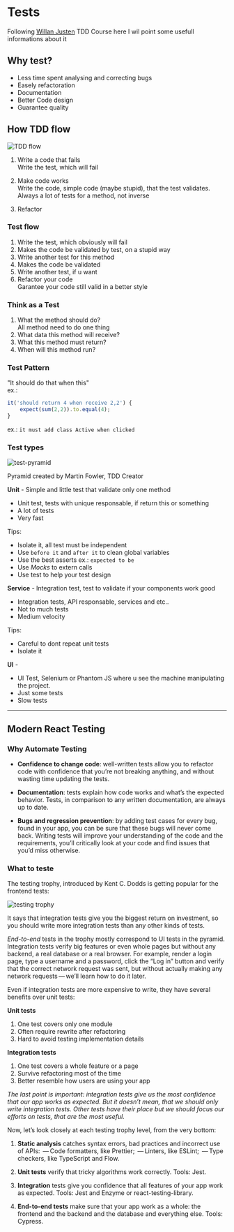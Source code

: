 # Tests
Following [Willan Justen](https://willianjusten.com.br/) TDD Course here I wil point some usefull informations about it

## Why test?
- Less time spent analysing and correcting bugs
- Easely refactoration
- Documentation
- Better Code design 
- Guarantee quality

## How TDD flow
![TDD flow](https://image.prntscr.com/image/IGyO3DfnRJOV-YtkWYdpXQ.png)

1) Write a code that fails <br>
Write the test, which will fail

2) Make code works <br>
Write the code, simple code (maybe stupid), that the test validates.
 Always a lot of tests for a method, not inverse

3) Refactor

### Test flow
1. Write the test, which obviously will fail
2. Makes the code be validated by test, on a stupid way
3. Write another test for this method
4. Makes the code be validated
5. Write another test, if u want
6. Refactor your code <br>
Garantee your code still valid in a better style

### Think as a Test
1. What the method should do? <br>
All method need to do one thing
2. What data this method will receive?
3. What this method must return?
4. When will this method run?

### Test Pattern
"It should do that when this" <br>
ex.: 
```javascript
it('should return 4 when receive 2,2') {
    expect(sum(2,2)).to.equal(4);
}
```

ex.: `it must add class Active when clicked`

### Test types
![test-pyramid](https://martinfowler.com/bliki/images/testPyramid/test-pyramid.png)

Pyramid created by Martin Fowler, TDD Creator

**Unit** - Simple and little test that validate only one method

- Unit test, tests with unique responsable, if return this or something
- A lot of tests
- Very fast

Tips:
- Isolate it, all test must be independent
- Use `before it` and `after it` to clean global variables
- Use the best asserts ex.: `expected to be`
- Use _Mocks_ to extern calls
- Use test to help your test design

**Service** - Integration test, test to validate if your components work good 

- Integration tests, API responsable, services and etc..
- Not to much tests
- Medium velocity

Tips:
- Careful to dont repeat unit tests
- Isolate it

**UI** - 

- UI Test, Selenium or Phantom JS where u see the machine manipulating the project. 
- Just some tests
- Slow tests

--- 

## Modern React Testing

### Why Automate Testing
- **Confidence to change code**: well-written tests allow you to refactor code with confidence that you’re not breaking anything, and without wasting time updating the tests.

- **Documentation**: tests explain how code works and what’s the expected behavior. Tests, in comparison to any written documentation, are always up to date.

- **Bugs and regression prevention**: by adding test cases for every bug, found in your app, you can be sure that these bugs will never come back. Writing tests will improve your understanding of the code and the requirements, you’ll critically look at your code and find issues that you’d miss otherwise.

### What to teste

The testing trophy, introduced by Kent C. Dodds is getting popular for the frontend tests:

![testing trophy](https://d33wubrfki0l68.cloudfront.net/c4344c0b515b9dd841e4cbaab8aae1f7d422cc67/87f14/images/testing-trophy.svg)

It says that integration tests give you the biggest return on investment, so you should write more integration tests than any other kinds of tests.

*End-to-end* tests in the trophy mostly correspond to UI tests in the pyramid. Integration tests verify big features or even whole pages but without any backend, a real database or a real browser. For example, render a login page, type a username and a password, click the “Log in” button and verify that the correct network request was sent, but without actually making any network requests — we’ll learn how to do it later.

Even if integration tests are more expensive to write, they have several benefits over unit tests:

**Unit tests**

1. One test covers only one module
2. Often require rewrite after refactoring
2. Hard to avoid testing implementation details

**Integration tests**

1. One test covers a whole feature or a page
2. Survive refactoring most of the time
2. Better resemble how users are using your app

_The last point is important: integration tests give us the most confidence that our app works as expected. But it doesn’t mean, that we should only write integration tests. Other tests have their place but we should focus our efforts on tests, that are the most useful._

Now, let’s look closely at each testing trophy level, from the very bottom:

1. **Static analysis** catches syntax errors, bad practices and incorrect use of APIs:  — Code formatters, like Prettier;  — Linters, like ESLint;  — Type checkers, like TypeScript and Flow.

2. **Unit tests** verify that tricky algorithms work correctly. Tools: Jest.
3. **Integration** tests give you confidence that all features of your app work as expected. Tools: Jest and Enzyme or react-testing-library.
4. **End-to-end tests** make sure that your app work as a whole: the frontend and the backend and the database and everything else. Tools: Cypress.

